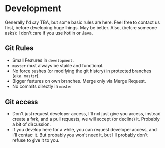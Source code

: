 # Development

Generally I'd say TBA, but some basic rules are here. Feel free to contact us first, before developing huge things. May be better.
Also, (before someone asks): I don't care if you use Kotlin or Java.


## Git Rules

- Small Features in `development`.
- `master` must always be stable and functional.
- No force pushes (or modifying the git history) in protected branches (aka. `master`).
- Bigger features on own branches. Merge only via Merge Request.
- No commits directly in `master`

## Git access
 - Don't just request developer access, I'll not just give you access, instead create a fork, and a pull requests, we will accept (or decline) it. Probably a bit of discussion.
 - If you develop here for a while, you can request developer access, and I'll contact it. But probably you won't need it, but I'll probably don't refuse to give it to you.
 
